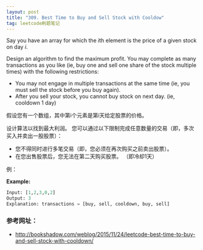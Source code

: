 ```yaml
---
layout: post
title: "309. Best Time to Buy and Sell Stock with Cooldow"
tag: leetcode刷题笔记
---
```


Say you have an array for which the *i*th element is the price of a given stock on day *i*.

Design an algorithm to find the maximum profit. You may complete as many transactions as you like (ie, buy one and sell one share of the stock multiple times) with the following restrictions:

- You may not engage in multiple transactions at the same time (ie, you must sell the stock before you buy again).
- After you sell your stock, you cannot buy stock on next day. (ie, cooldown 1 day)

假设您有一个数组，其中第i个元素是第i天给定股票的价格。

设计算法以找到最大利润。 您可以通过以下限制完成任意数量的交易（即，多次买入并卖出一股股票）：

- 您不得同时进行多笔交易（即，您必须在再次购买之前卖出股票）。
- 在您出售股票后，您无法在第二天购买股票。 （即冷却1天）

例：

**Example:**

```python
Input: [1,2,3,0,2]
Output: 3 
Explanation: transactions = [buy, sell, cooldown, buy, sell]
```





### **参考网址：**

- <http://bookshadow.com/weblog/2015/11/24/leetcode-best-time-to-buy-and-sell-stock-with-cooldown/>

